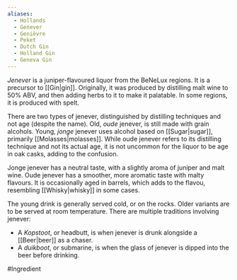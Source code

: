 ```yaml
---
aliases:
  - Hollands
  - Genever
  - Genièvre
  - Peket
  - Dutch Gin
  - Holland Gin
  - Geneva Gin
---
```

*Jenever* is a juniper-flavoured liquor from the BeNeLux regions. It is a precursor to [[Gin|gin]]. Originally, it was produced by distilling malt wine to 50% ABV, and then adding herbs to it to make it palatable. 
In some regions, it is produced with spelt.

There are two types of jenever, distinguished by distilling techniques and not age (despite the name). 
Old, *oude* jenever, is still made with grain alcohols. Young, *jonge* jenever uses alcohol based on [[Sugar|sugar]], primarily [[Molasses|molasses]]. 
While oude jenever refers to its distilling technique and not its actual age, it is not uncommon for the liquor to be age in oak casks, adding to the confusion.

Jonge jenever has a neutral taste, with a slightly aroma of juniper and malt wine.
Oude jenever has a smoother, more aromatic taste with malty flavours. It is occasionally aged in barrels, which adds to the flavou, resembling [[Whisky|whisky]] in some cases.

The young drink is generally served cold, or on the rocks. Older variants are to be served at room temperature.
There are multiple traditions involving jenever:
- A *Kopstoot*, or headbutt, is when jenever is drunk alongside a [[Beer|beer]] as a chaser.
- A *duikboot*, or submarine, is when the glass of jenever is dipped into the beer before drinking.

#Ingredient 